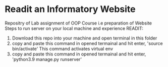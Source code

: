 # Readit an Informatory Website
 Repositry of Lab assignment of OOP Course i.e preparation of Website
Steps to run server on your local machine and experience READIT:
1. Download this repo into your machine and open terminal in this folder
2. copy and paste this command in opened termainal and hit enter, 'source bin/activate'
       This command activates virtual env
3. copy and paste this command in opened termainal and hit enter, 'python3.9 manage.py runserver'
